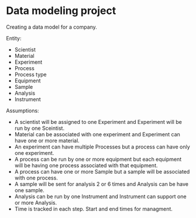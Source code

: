 # Data modeling project

Creating a data model for a company.

Entity:
- Scientist
- Material
- Experiment
- Process
- Process type
- Equipment
- Sample
- Analysis
- Instrument


Assumptions:
- A scientist will be assigned to one Experiment and Experiment will be run by one Sceintist.
- Material can be associated with one experiment and Experiment can have one or more material.
- An experiment can have multiple Processes but a process can have only one experiment.
- A process can be run by one or more equipment but each equipment will be having one process associated with that equipment.
- A process can have one or more Sample but a sample will be associated with one process.
- A sample will be sent for analysis 2 or 6 times and Analysis can be have one sample.
- Analysis can be run by one Instrument and Instrument can support one or more Analysis.
- Time is tracked in each step. Start and end times for managment.
  

